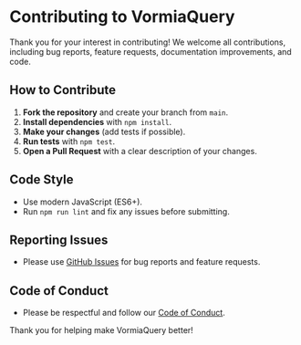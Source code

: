 # Contributing to VormiaQuery

Thank you for your interest in contributing! We welcome all contributions, including bug reports, feature requests, documentation improvements, and code.

## How to Contribute

1. **Fork the repository** and create your branch from `main`.
2. **Install dependencies** with `npm install`.
3. **Make your changes** (add tests if possible).
4. **Run tests** with `npm test`.
5. **Open a Pull Request** with a clear description of your changes.

## Code Style

- Use modern JavaScript (ES6+).
- Run `npm run lint` and fix any issues before submitting.

## Reporting Issues

- Please use [GitHub Issues](https://github.com/vormiaphp/vormiaquery/issues) for bug reports and feature requests.

## Code of Conduct

- Please be respectful and follow our [Code of Conduct](CODE_OF_CONDUCT.md).

Thank you for helping make VormiaQuery better!
